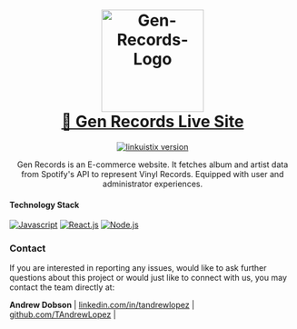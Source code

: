 <!-- HEADER -->
<!-- https://i.imgur.com/ncCnsz4.png -->
<h1 align="center">
  <img alt="Gen-Records-Logo" src="https://t3.ftcdn.net/jpg/03/97/28/72/360_F_397287263_ygZgewKcJm8bLTYkaEuHYUNTM6ptx2Bl.jpg" width=180/><br/>
  <a href="https://gen-records.vercel.app/">🔗 Gen Records Live Site</a>
</h1>

<!-- BADGES -->
<p align="center">
<a href="">
<img src="https://img.shields.io/badge/Version-1.0-00ADD8?style=for-the-badge" alt="linkuistix version" />
</a>
</p>

<!-- BRIEF DESCRIPTION -->
<p align="center">
Gen Records is an E-commerce website. It fetches album and artist data from Spotify's API to represent Vinyl Records. Equipped with user and administrator experiences.
</p>

<!-- VIDEO LINK -->
<!-- <div align="center">
<a href="https://youtu.be/GvZ8XhF3Jz4" alt="video-demonstration">
<b>📺 Video Demonstration</b>
</a>
</div> -->

#### Technology Stack

[![Javascript][javascript]][javascript-url]
[![React.js][react.js]][react-url]
[![Node.js][node.js]][node.js-url]

### Contact

If you are interested in reporting any issues, would like to ask further questions about this project or would just like to connect with us, you may contact the team directly at:

**Andrew Dobson**
| [linkedin.com/in/tandrewlopez](https://linkedin.com/in/tandrewlopez) | [github.com/TAndrewLopez](https://github.com/TAndrewLopez) |

<!-- VARS -->

[react.js]: https://img.shields.io/badge/React-20232A?style=for-the-badge&logo=react&logoColor=61DAFB
[react-url]: https://reactjs.org/
[node.js]: https://img.shields.io/badge/Node.js-43853D?style=for-the-badge&logo=node.js&logoColor=white
[node.js-url]: https://nodejs.org/en/
[javascript]: https://img.shields.io/badge/JavaScript-F7DF1E?style=for-the-badge&logo=javascript&logoColor=black
[javascript-url]: https://www.javascript.com/
